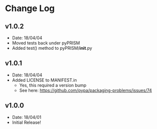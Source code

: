 Change Log
==========

v1.0.2
------
- Date:  18/04/04
- Moved tests back under pyPRISM
- Added test() method to pyPRISM/__init__.py

v1.0.1
------
- Date: 18/04/04
- Added LICENSE to MANIFEST.in
    - Yes, this required a version bump
    - See here: https://github.com/pypa/packaging-problems/issues/74

v1.0.0
------
- Date: 18/04/01
- Initial Release! 

